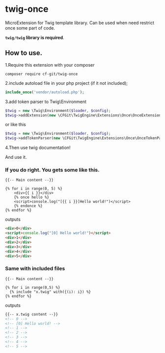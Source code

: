 # twig-once

MicroExtension for Twig template library.
Can be used when need restrict once some part of code.

**`twig/twig` library is required**. 

## How to use.

1.Require this extension with your composer

```shell
composer require cf-git/twig-once
```

2.include autoload file in your php project (if it not included);

```php
include_once('vendor/autoload.php');
```

3.add token parser to Twig\Environment
```php
$twig = new \Twig\Environment($loader, $config);
$twig->addExtension(new \CFGit\TwigEngine\Extensions\Once\OnceExtension())

```
or like this
```php
$twig = new \Twig\Environment($loader, $config);
$twig->addTokenParser(new \CFGit\TwigEngine\Extensions\Once\OnceTokenParser());

```

4.Then use twig documentation! 

And use it.

### If you do right. You gets some like this.

```twig
{{-- Main content --}}

{% for i in range(0, 5) %}
    <div>{{ i }}</div>
    {% once hello %}
    <script>console.log("[{{ i }}]Hello world!")</script>
    {% endonce %}
{% endfor %}
```

outputs

```html
<div>0</div>
<script>console.log("[0] Hello world!")</script>
<div>1</div>
<div>2</div>
<div>3</div>
<div>4</div>
<div>5</div>
```

### Same with included files

```twig
{{-- Main content --}}

{% for i in range(0,5) %}
  {% include "x.twig" with({(i): i}) %}
{% endfor %}
```

outputs

```html
{{-- x.twig content --}}
<!-- 0 -->
<!-- [0] Hello world! -->
<!-- 1 -->
<!-- 2 -->
<!-- 3 -->
<!-- 4 -->
<!-- 5 -->
```